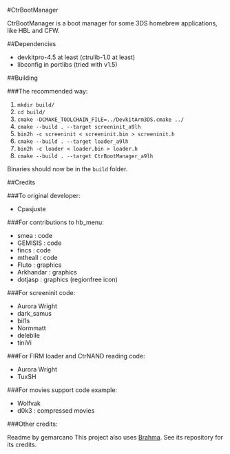 #CtrBootManager

CtrBootManager is a boot manager for some 3DS homebrew applications, like HBL and CFW.

##Dependencies
- devkitpro-4.5 at least (ctrulib-1.0 at least)
- libconfig in portlibs (tried with v1.5)

##Building

###The recommended way:
 1. `mkdir build/`
 2. `cd build/`
 3. `cmake -DCMAKE_TOOLCHAIN_FILE=../DevkitArm3DS.cmake ../`
 4. `cmake --build . --target screeninit_a9lh`
 5. `bin2h -c screeninit < screeninit.bin > screeninit.h`
 6. `cmake --build . --target loader_a9lh`
 7. `bin2h -c loader < loader.bin > loader.h`
 8. `cmake --build . --target CtrBootManager_a9lh`

Binaries should now be in the `build` folder.

##Credits

###To original developer:
 * Cpasjuste

###For contributions to hb_menu:
 * smea : code
 * GEMISIS : code
 * fincs : code
 * mtheall : code
 * Fluto : graphics
 * Arkhandar : graphics
 * dotjasp : graphics (regionfree icon)

###For screeninit code:
 * Aurora Wright
 * dark_samus
 * bil1s
 * Normmatt
 * delebile 
 * tiniVi

###For FIRM loader and CtrNAND reading code:
 * Aurora Wright
 * TuxSH

###For movies support code example:
 * Wolfvak
 * d0k3 : compressed movies

###Other credits:

Readme by gemarcano
This project also uses [Brahma](https://github.com/patois/Brahma). See its repository for its credits.
